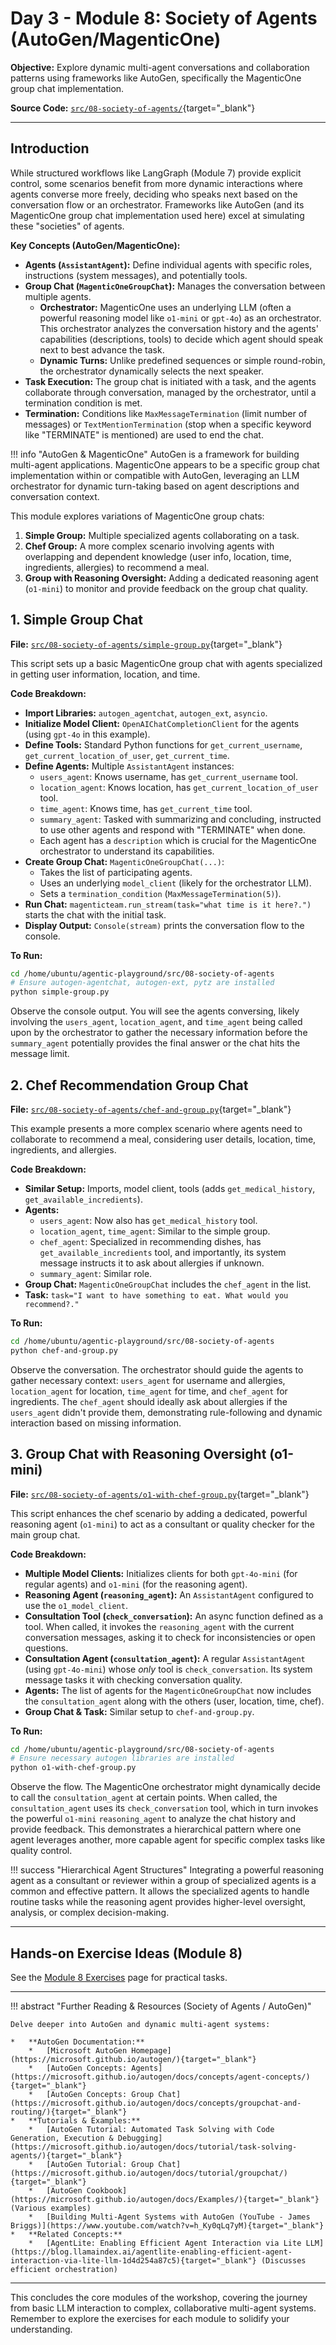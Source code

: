 # Day 3 - Module 8: Society of Agents (AutoGen/MagenticOne)

**Objective:** Explore dynamic multi-agent conversations and collaboration patterns using frameworks like AutoGen, specifically the MagenticOne group chat implementation.

**Source Code:** [`src/08-society-of-agents/`](https://github.com/denniszielke/agentic-playground/tree/main/src/08-society-of-agents){target="_blank"}

---

## Introduction

While structured workflows like LangGraph (Module 7) provide explicit control, some scenarios benefit from more dynamic interactions where agents converse more freely, deciding who speaks next based on the conversation flow or an orchestrator. Frameworks like AutoGen (and its MagenticOne group chat implementation used here) excel at simulating these "societies" of agents.

**Key Concepts (AutoGen/MagenticOne):**

*   **Agents (`AssistantAgent`):** Define individual agents with specific roles, instructions (system messages), and potentially tools.
*   **Group Chat (`MagenticOneGroupChat`):** Manages the conversation between multiple agents.
    *   **Orchestrator:** MagenticOne uses an underlying LLM (often a powerful reasoning model like `o1-mini` or `gpt-4o`) as an orchestrator. This orchestrator analyzes the conversation history and the agents' capabilities (descriptions, tools) to decide which agent should speak next to best advance the task.
    *   **Dynamic Turns:** Unlike predefined sequences or simple round-robin, the orchestrator dynamically selects the next speaker.
*   **Task Execution:** The group chat is initiated with a task, and the agents collaborate through conversation, managed by the orchestrator, until a termination condition is met.
*   **Termination:** Conditions like `MaxMessageTermination` (limit number of messages) or `TextMentionTermination` (stop when a specific keyword like "TERMINATE" is mentioned) are used to end the chat.

!!! info "AutoGen & MagenticOne"
    AutoGen is a framework for building multi-agent applications. MagenticOne appears to be a specific group chat implementation within or compatible with AutoGen, leveraging an LLM orchestrator for dynamic turn-taking based on agent descriptions and conversation context.

This module explores variations of MagenticOne group chats:

1.  **Simple Group:** Multiple specialized agents collaborating on a task.
2.  **Chef Group:** A more complex scenario involving agents with overlapping and dependent knowledge (user info, location, time, ingredients, allergies) to recommend a meal.
3.  **Group with Reasoning Oversight:** Adding a dedicated reasoning agent (`o1-mini`) to monitor and provide feedback on the group chat quality.

## 1. Simple Group Chat

**File:** [`src/08-society-of-agents/simple-group.py`](https://github.com/denniszielke/agentic-playground/blob/main/src/08-society-of-agents/simple-group.py){target="_blank"}

This script sets up a basic MagenticOne group chat with agents specialized in getting user information, location, and time.

**Code Breakdown:**

*   **Import Libraries:** `autogen_agentchat`, `autogen_ext`, `asyncio`.
*   **Initialize Model Client:** `OpenAIChatCompletionClient` for the agents (using `gpt-4o` in this example).
*   **Define Tools:** Standard Python functions for `get_current_username`, `get_current_location_of_user`, `get_current_time`.
*   **Define Agents:** Multiple `AssistantAgent` instances:
    *   `users_agent`: Knows username, has `get_current_username` tool.
    *   `location_agent`: Knows location, has `get_current_location_of_user` tool.
    *   `time_agent`: Knows time, has `get_current_time` tool.
    *   `summary_agent`: Tasked with summarizing and concluding, instructed to use other agents and respond with "TERMINATE" when done.
    *   Each agent has a `description` which is crucial for the MagenticOne orchestrator to understand its capabilities.
*   **Create Group Chat:** `MagenticOneGroupChat(...)`:
    *   Takes the list of participating agents.
    *   Uses an underlying `model_client` (likely for the orchestrator LLM).
    *   Sets a `termination_condition` (`MaxMessageTermination(5)`).
*   **Run Chat:** `magenticteam.run_stream(task="what time is it here?.")` starts the chat with the initial task.
*   **Display Output:** `Console(stream)` prints the conversation flow to the console.

**To Run:**

```bash
cd /home/ubuntu/agentic-playground/src/08-society-of-agents
# Ensure autogen-agentchat, autogen-ext, pytz are installed
python simple-group.py
```

Observe the console output. You will see the agents conversing, likely involving the `users_agent`, `location_agent`, and `time_agent` being called upon by the orchestrator to gather the necessary information before the `summary_agent` potentially provides the final answer or the chat hits the message limit.

## 2. Chef Recommendation Group Chat

**File:** [`src/08-society-of-agents/chef-and-group.py`](https://github.com/denniszielke/agentic-playground/blob/main/src/08-society-of-agents/chef-and-group.py){target="_blank"}

This example presents a more complex scenario where agents need to collaborate to recommend a meal, considering user details, location, time, ingredients, and allergies.

**Code Breakdown:**

*   **Similar Setup:** Imports, model client, tools (adds `get_medical_history`, `get_available_incredients`).
*   **Agents:**
    *   `users_agent`: Now also has `get_medical_history` tool.
    *   `location_agent`, `time_agent`: Similar to the simple group.
    *   `chef_agent`: Specialized in recommending dishes, has `get_available_incredients` tool, and importantly, its system message instructs it to ask about allergies if unknown.
    *   `summary_agent`: Similar role.
*   **Group Chat:** `MagenticOneGroupChat` includes the `chef_agent` in the list.
*   **Task:** `task="I want to have something to eat. What would you recommend?."`

**To Run:**

```bash
cd /home/ubuntu/agentic-playground/src/08-society-of-agents
python chef-and-group.py
```

Observe the conversation. The orchestrator should guide the agents to gather necessary context: `users_agent` for username and allergies, `location_agent` for location, `time_agent` for time, and `chef_agent` for ingredients. The `chef_agent` should ideally ask about allergies if the `users_agent` didn't provide them, demonstrating rule-following and dynamic interaction based on missing information.

## 3. Group Chat with Reasoning Oversight (o1-mini)

**File:** [`src/08-society-of-agents/o1-with-chef-group.py`](https://github.com/denniszielke/agentic-playground/blob/main/src/08-society-of-agents/o1-with-chef-group.py){target="_blank"}

This script enhances the chef scenario by adding a dedicated, powerful reasoning agent (`o1-mini`) to act as a consultant or quality checker for the main group chat.

**Code Breakdown:**

*   **Multiple Model Clients:** Initializes clients for both `gpt-4o-mini` (for regular agents) and `o1-mini` (for the reasoning agent).
*   **Reasoning Agent (`reasoning_agent`):** An `AssistantAgent` configured to use the `o1_model_client`.
*   **Consultation Tool (`check_conversation`):** An async function defined as a tool. When called, it invokes the `reasoning_agent` with the current conversation messages, asking it to check for inconsistencies or open questions.
*   **Consultation Agent (`consultation_agent`):** A regular `AssistantAgent` (using `gpt-4o-mini`) whose *only* tool is `check_conversation`. Its system message tasks it with checking conversation quality.
*   **Agents:** The list of agents for the `MagenticOneGroupChat` now includes the `consultation_agent` along with the others (user, location, time, chef).
*   **Group Chat & Task:** Similar setup to `chef-and-group.py`.

**To Run:**

```bash
cd /home/ubuntu/agentic-playground/src/08-society-of-agents
# Ensure necessary autogen libraries are installed
python o1-with-chef-group.py
```

Observe the flow. The MagenticOne orchestrator might dynamically decide to call the `consultation_agent` at certain points. When called, the `consultation_agent` uses its `check_conversation` tool, which in turn invokes the powerful `o1-mini` `reasoning_agent` to analyze the chat history and provide feedback. This demonstrates a hierarchical pattern where one agent leverages another, more capable agent for specific complex tasks like quality control.

!!! success "Hierarchical Agent Structures"
    Integrating a powerful reasoning agent as a consultant or reviewer within a group of specialized agents is a common and effective pattern. It allows the specialized agents to handle routine tasks while the reasoning agent provides higher-level oversight, analysis, or complex decision-making.

---

## Hands-on Exercise Ideas (Module 8)

See the [Module 8 Exercises](./exercises.md) page for practical tasks.

---

!!! abstract "Further Reading & Resources (Society of Agents / AutoGen)"

    Delve deeper into AutoGen and dynamic multi-agent systems:

    *   **AutoGen Documentation:**
        *   [Microsoft AutoGen Homepage](https://microsoft.github.io/autogen/){target="_blank"}
        *   [AutoGen Concepts: Agents](https://microsoft.github.io/autogen/docs/concepts/agent-concepts/){target="_blank"}
        *   [AutoGen Concepts: Group Chat](https://microsoft.github.io/autogen/docs/concepts/groupchat-and-routing/){target="_blank"}
    *   **Tutorials & Examples:**
        *   [AutoGen Tutorial: Automated Task Solving with Code Generation, Execution & Debugging](https://microsoft.github.io/autogen/docs/tutorial/task-solving-agents/){target="_blank"}
        *   [AutoGen Tutorial: Group Chat](https://microsoft.github.io/autogen/docs/tutorial/groupchat/){target="_blank"}
        *   [AutoGen Cookbook](https://microsoft.github.io/autogen/docs/Examples/){target="_blank"} (Various examples)
        *   [Building Multi-Agent Systems with AutoGen (YouTube - James Briggs)](https://www.youtube.com/watch?v=h_Ky0qLq7yM){target="_blank"}
    *   **Related Concepts:**
        *   [AgentLite: Enabling Efficient Agent Interaction via Lite LLM](https://blog.llamaindex.ai/agentlite-enabling-efficient-agent-interaction-via-lite-llm-1d4d254a87c5){target="_blank"} (Discusses efficient orchestration)

---

This concludes the core modules of the workshop, covering the journey from basic LLM interaction to complex, collaborative multi-agent systems. Remember to explore the exercises for each module to solidify your understanding.

